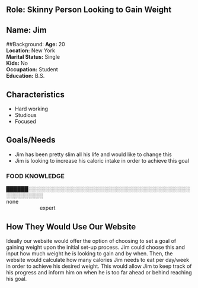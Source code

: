 
## Role: Skinny Person Looking to Gain Weight

## Name: Jim


##Background:
**Age:** 20<br> 
**Location:** New York<br> 
**Marital Status:** Single<br> 
**Kids:** No<br> 
**Occupation:** Student<br> 
**Education:** B.S.

## Characteristics
* Hard working
* Studious
* Focused

## Goals/Needs

* Jim has been pretty slim all his life and would like to change this
* Jim is looking to increase his caloric intake in order to achieve this goal


### FOOD KNOWLEDGE
██████░░░░░░░░░░░░░░░░░░░░░░░░░░░░░░░░░░░░░░░░░░░░░░░░░░░░░░<br> 
none                                                                                                                                              expert



## How They Would Use Our Website 
Ideally our website would offer the option of choosing to set a goal of gaining weight upon the initial set-up process. Jim could choose this and input how much weight he is looking to gain and by when. Then, the website would calculate how many calories Jim needs to eat per day/week in order to achieve his desired weight.
This would allow Jim to keep track of his progress and inform him on when he is too far ahead or behind reaching his goal.